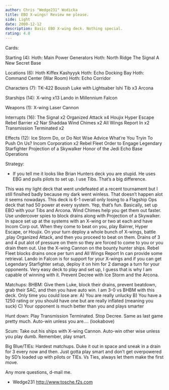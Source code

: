 ```yaml
---
author: Chris "Wedge231" Wodicka
title: EBO X-wings! Review me please.
side: Light
date: 2000-12-12
description: Basic EBO X-wing deck. Nothing special.
rating: 4.0
---
```

Cards: 

Starting (4):
Hoth: Main Power Generators
Hoth: North Ridge
The Signal
A New Secret Base

Locations (6):
Hoth
Kiffex
Kashyyyk
Hoth: Echo Docking Bay
Hoth: Command Center (War Room)
Hoth: Echo Corridor

Characters (7):
TK-422
Boussh
Luke with Lightsaber
Ishi Tib x3
Arcona

Starships (14):
X-wing x13
Lando in Millennium Falcon

Weapons (1):
X-wing Laser Cannon

Interrupts (16):
The Signal x2
Organized Attack x4
Houjix
Hyper Escape
Rebel Barrier x2
Nar Shaddaa Wind Chimes x2
All Wings Report In x2
Transmission Terminated x2

Effects (12):
Ice Storm
Do, or Do Not
Wise Advice
What’re You Tryin To Push On Us?
Incom Corporation x2
Rebel Fleet
Order to Engage
Legendary Starfighter
Projection of a Skywalker
Honor of the Jedi
Echo Base Operations 

Strategy: 

- If you tell me it looks like Brian Hunters deck you are stupid. He uses EBG and pulls pilots to set up. I use Tibs. That’s a big difference.

This was my light deck that went undefeated at a recent tournament but I still finsihed badly because my dark went winless. That doesn’t happen alot it seems nowadays. This deck is 6-1 overall only losing to a Flagship Ops deck that had 50 power at every system. Yep, that’s fun. Basically, set up EBO with your Tibs and Arcona. Wind Chimes help you get them out faster. Use undercover spies to block drains along with Projection of a Skywalker. In space set up at the systems with an X-wing or two at each and have Incom Corp out. When they come to beat on you, play Bairrer, Hyper Escape, or Houjix. On your turn deploy a whole bunch of X-wings, battle ,play Organized Attack, and then you proceed to beat on them. Drains of 3 and 4 put alot of pressure on them so they are forced to come to you or you drain them out. Use the X-wing Cannon on the bounty hunter ships. Rebel Fleet blocks drains once per turn and All Wings Report In can provide some retrieval. Lando in Falcon is for support for your X-wings and if you can get Legendary Starfighter setup, deploy it on him for 2 damage a turn for your opponents. Very easy deck to play and set up, I guess that is why I am capable of winning with it. Prevent Decree with Ice Storm and the Arcona.

Matchups:
BHBM: Give them Luke, block their drains, prevent beatdown, grab their SAC, and then you have auto win. I am 3-0 vs BHBM with this deck. Only time you could lose are:
A) You are really unlucky
B) You have a 1250 rating or you should have one but are really inflated (meaning you suck)
C) Your opponent is much better than you and plays smarter

Hunt down: Play Transmission Terminated. Stop Decree. Same as last game pretty much. Auto-win unless you are.... (lookabove)

Scum: Take out his ships with X-wing Cannon. Auto-win other wise unless you play dumb. Remember, play smart.

Big Blue/TIEs: Hardest matchups. Duke it out in space and sneak in a drain for 3 every now and then. Just gotta play smart and don’t get overpowered by SD’s loaded up with pilots or TIEs. Vs Ties, always let them make the first move.

Any more questions, d-mail me.

- Wedge231
http://www.tosche.f2s.com     